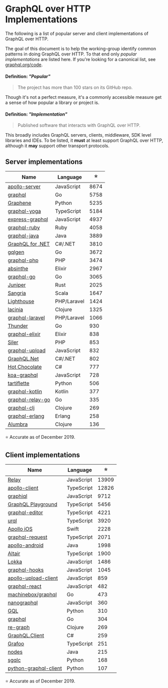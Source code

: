 # GraphQL over HTTP Implementations

The following is a list of popular server and client implementations of GraphQL over HTTP.

The goal of this document is to help the working-group identify common patterns in doing GraphQL over HTTP. To that end only _popular_ _implementations_ are listed here. If you're looking for a canonical list, see [graphql.org/code](https://graphql.org/code).

#### Definition: _"Popular"_

> The project has more than 100 stars on its GitHub repo.

Though it's not a perfect measure, it's a commonly accessible measure get a sense of how popular a library or project is.

#### Definition: _"Implementation"_

> Published software that interacts with GraphQL over HTTP.

This broadly includes GraphQL servers, clients, middleware, SDK level libraries and IDEs. To be listed, it **must** at least support GraphQL over HTTP, although it **may** support other transport protocols.

## Server implementations

| Name                                                                 | Language    | ⭐️  |
| -------------------------------------------------------------------- | ----------- | ---- |
| [apollo-server](https://github.com/apollographql/apollo-server)      | JavaScript  | 8674 |
| [graphql](https://github.com/graphql-go/graphql)                     | Go          | 5758 |
| [Graphene](https://github.com/graphql-python/graphene)               | Python      | 5235 |
| [graphql-yoga](https://github.com/prisma-labs/graphql-yoga)          | TypeScript  | 5184 |
| [express-graphql](https://github.com/graphql/express-graphql)        | JavaScript  | 4937 |
| [graphql-ruby](https://github.com/rmosolgo/graphql-ruby)             | Ruby        | 4058 |
| [graphql-java](https://github.com/graphql-java/graphql-java)         | Java        | 3889 |
| [GraphQL for .NET](https://github.com/graphql-dotnet/graphql-dotnet) | C#/.NET     | 3810 |
| [gqlgen](https://github.com/99designs/gqlgen)                        | Go          | 3672 |
| [graphql-php](https://github.com/webonyx/graphql-php)                | PHP         | 3474 |
| [absinthe](https://github.com/absinthe-graphql/absinthe)             | Elixir      | 2967 |
| [graphql-go](https://github.com/graph-gophers/graphql-go)            | Go          | 3065 |
| [Juniper](https://github.com/graphql-rust/juniper)                   | Rust        | 2025 |
| [Sangria](https://github.com/sangria-graphql/sangria)                | Scala       | 1647 |
| [Lighthouse](https://github.com/nuwave/lighthouse)                   | PHP/Laravel | 1424 |
| [lacinia](https://github.com/walmartlabs/lacinia)                    | Clojure     | 1325 |
| [graphql-laravel](https://github.com/rebing/graphql-laravel)         | PHP/Laravel | 1066 |
| [Thunder](https://github.com/samsarahq/thunder)                      | Go          | 930  |
| [graphql-elixir](https://github.com/graphql-elixir/graphql)          | Elixir      | 838  |
| [Siler](https://github.com/leocavalcante/siler)                      | PHP         | 853  |
| [graphql-upload](https://github.com/jaydenseric/graphql-upload)      | JavaScript  | 832  |
| [GraphQL.Net](https://github.com/chkimes/graphql-net)                | C#/.NET     | 802  |
| [Hot Chocolate](https://github.com/ChilliCream/hotchocolate)         | C#          | 777  |
| [koa-graphql](https://github.com/chentsulin/koa-graphql)             | JavaScript  | 728  |
| [tartiflette](https://github.com/tartiflette/tartiflette)            | Python      | 506  |
| [graphql-kotlin](https://github.com/ExpediaGroup/graphql-kotlin)     | Kotlin      | 377  |
| [graphql-relay-go](https://github.com/graphql-go/relay)              | Go          | 335  |
| [graphql-clj](https://github.com/tendant/graphql-clj)                | Clojure     | 269  |
| [graphql-erlang](https://github.com/shopgun/graphql-erlang)          | Erlang      | 258  |
| [Alumbra](https://github.com/alumbra/alumbra)                        | Clojure     | 136  |

⭐️ Accurate as of December 2019.

## Client implementations

| Name                                                                          | Language   | ⭐️   |
| ----------------------------------------------------------------------------- | ---------- | ----- |
| [Relay](https://github.com/facebook/relay)                                    | JavaScript | 13909 |
| [apollo-client](https://github.com/apollographql/apollo-client)               | TypeScript | 12826 |
| [graphiql](https://github.com/graphql/graphiql)                               | JavaScript | 9712  |
| [GraphQL Playground](https://github.com/prisma-labs/graphql-playground)       | TypeScript | 5456  |
| [graphql-editor](https://github.com/graphql-editor/graphql-editor)            | TypeScript | 4221  |
| [urql](https://github.com/FormidableLabs/urql)                                | TypeScript | 3920  |
| [Apollo iOS](https://github.com/apollographql/apollo-ios)                     | Swift      | 2228  |
| [graphql-request](https://github.com/prisma-labs/graphql-request)             | TypeScript | 2071  |
| [apollo-android](https://github.com/apollographql/apollo-android)             | Java       | 1998  |
| [Altair](https://github.com/imolorhe/altair)                                  | TypeScript | 1900  |
| [Lokka](https://github.com/kadirahq/lokka)                                    | JavaScript | 1486  |
| [graphql-hooks](https://github.com/nearform/graphql-hooks)                    | JavaScript | 1045  |
| [apollo-upload-client](https://github.com/jaydenseric/apollo-upload-client)   | JavaScript | 859   |
| [graphql-react](https://github.com/jaydenseric/graphql-react)                 | JavaScript | 482   |
| [machinebox/graphql](https://github.com/machinebox/graphql)                   | Go         | 473   |
| [nanographql](https://github.com/yoshuawuyts/nanographql)                     | JavaScript | 360   |
| [GQL](https://github.com/graphql-python/gql)                                  | Python     | 310   |
| [graphql](https://github.com/shurcooL/graphql)                                | Go         | 304   |
| [re-graph](https://github.com/oliyh/re-graph)                                | Clojure    | 269   |
| [GraphQL.Client](https://github.com/graphql-dotnet/graphql-client)            | C#         | 259   |
| [Grafoo](https://github.com/grafoojs/grafoo)                                  | TypeScript | 251   |
| [nodes](https://github.com/americanexpress/nodes)                             | Java       | 215   |
| [sgqlc](https://github.com/profusion/sgqlc)                                   | Python     | 168   |
| [python-graphql-client](https://github.com/prisma-labs/python-graphql-client) | Python     | 107   |

⭐️ Accurate as of December 2019.
